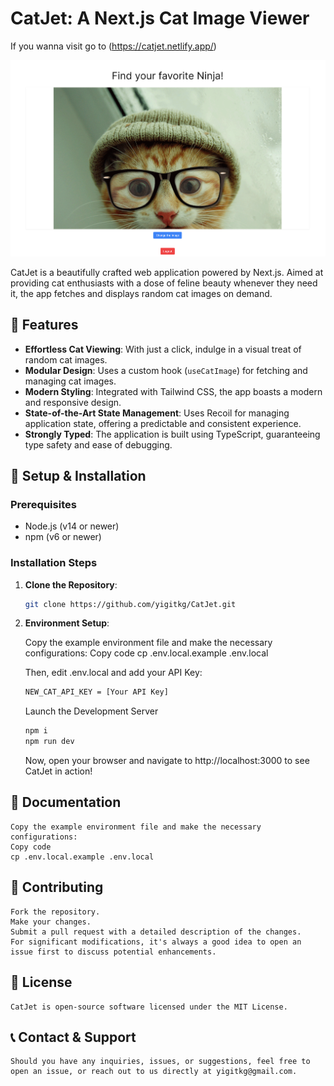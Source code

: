 # CatJet: A Next.js Cat Image Viewer

If you wanna visit go to (https://catjet.netlify.app/)

![CatJet Banner](https://raw.githubusercontent.com/yigitkg/CatJet/main/CatJetDisplayImage.png?token=GHSAT0AAAAAACGDIZBVNZF2NROZIFNUGJCKZG3YZWA)

CatJet is a beautifully crafted web application powered by Next.js. Aimed at providing cat enthusiasts with a dose of feline beauty whenever they need it, the app fetches and displays random cat images on demand.

## 🚀 Features

- **Effortless Cat Viewing**: With just a click, indulge in a visual treat of random cat images.
- **Modular Design**: Uses a custom hook (`useCatImage`) for fetching and managing cat images.
- **Modern Styling**: Integrated with Tailwind CSS, the app boasts a modern and responsive design.
- **State-of-the-Art State Management**: Uses Recoil for managing application state, offering a predictable and consistent experience.
- **Strongly Typed**: The application is built using TypeScript, guaranteeing type safety and ease of debugging.

## 🔧 Setup & Installation

### Prerequisites

- Node.js (v14 or newer)
- npm (v6 or newer)

### Installation Steps

1. **Clone the Repository**:

   ```bash
   git clone https://github.com/yigitkg/CatJet.git
   ```

2. **Environment Setup**:

   Copy the example environment file and make the necessary configurations:
   Copy code
   cp .env.local.example .env.local

   Then, edit .env.local and add your API Key:

   ```bash
   NEW_CAT_API_KEY = [Your API Key]
   ```

   Launch the Development Server

   ```bash
   npm i
   npm run dev
   ```

   Now, open your browser and navigate to http://localhost:3000 to see CatJet in action!

## 📘 Documentation

    Copy the example environment file and make the necessary configurations:
    Copy code
    cp .env.local.example .env.local

## 🙌 Contributing

    Fork the repository.
    Make your changes.
    Submit a pull request with a detailed description of the changes.
    For significant modifications, it's always a good idea to open an issue first to discuss potential enhancements.

## 📜 License

    CatJet is open-source software licensed under the MIT License.

## 📞 Contact & Support

    Should you have any inquiries, issues, or suggestions, feel free to open an issue, or reach out to us directly at yigitkg@gmail.com.
